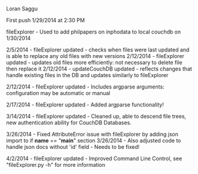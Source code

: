 Loran Saggu

First push 1/29/2014 at 2:30 PM

fileExplorer - Used to add philpapers on inphodata to local couchdb on 1/30/2014

2/5/2014 - fileExplorer updated - checks when files were last updated and is able to replace any old files with new versions
2/12/2014 - fileExplorer updated - updates old files more efficiently: not necessary to delete file then replace it
2/12/2014 - updateCouchDB updated - reflects changes that handle existing files in the DB and updates similarly to fileExplorer

2/12/2014 - fileExplorer updated - Includes argparse arguments: configuration may be automatic or manual

2/17/2014 - fileExplorer updated - Added argparse functionality!

3/14/2014 - fileExplorer updated - Cleaned up, able to descend file trees, new authentication ability for CouchDB Databases.

3/26/2014 - Fixed AttributeError issue with fileExplorer by adding json import to if __name__ == "__main__" section
3/26/2014 - Also adjusted code to handle json docs without 'id' field - Needs to be fixed!

4/2/2014 - fileExplorer updated - Improved Command Line Control, see "fileExplorer.py -h" for more information

